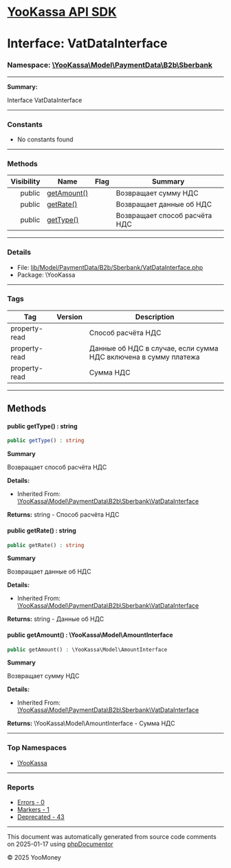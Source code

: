 # [YooKassa API SDK](../home.md)

# Interface: VatDataInterface
### Namespace: [\YooKassa\Model\PaymentData\B2b\Sberbank](../namespaces/yookassa-model-paymentdata-b2b-sberbank.md)
---
**Summary:**

Interface VatDataInterface

---
### Constants
* No constants found

---
### Methods
| Visibility | Name | Flag | Summary |
| ----------:| ---- | ---- | ------- |
| public | [getAmount()](../classes/YooKassa-Model-PaymentData-B2b-Sberbank-VatDataInterface.md#method_getAmount) |  | Возвращает сумму НДС |
| public | [getRate()](../classes/YooKassa-Model-PaymentData-B2b-Sberbank-VatDataInterface.md#method_getRate) |  | Возвращает данные об НДС |
| public | [getType()](../classes/YooKassa-Model-PaymentData-B2b-Sberbank-VatDataInterface.md#method_getType) |  | Возвращает способ расчёта НДС |

---
### Details
* File: [lib/Model/PaymentData/B2b/Sberbank/VatDataInterface.php](../../lib/Model/PaymentData/B2b/Sberbank/VatDataInterface.php)
* Package: \YooKassa

---
### Tags
| Tag | Version | Description |
| --- | ------- | ----------- |
| property-read |  | Способ расчёта НДС |
| property-read |  | Данные об НДС в случае, если сумма НДС включена в сумму платежа |
| property-read |  | Сумма НДС |

---
## Methods
<a name="method_getType" class="anchor"></a>
#### public getType() : string

```php
public getType() : string
```

**Summary**

Возвращает способ расчёта НДС

**Details:**
* Inherited From: [\YooKassa\Model\PaymentData\B2b\Sberbank\VatDataInterface](../classes/YooKassa-Model-PaymentData-B2b-Sberbank-VatDataInterface.md)

**Returns:** string - Способ расчёта НДС


<a name="method_getRate" class="anchor"></a>
#### public getRate() : string

```php
public getRate() : string
```

**Summary**

Возвращает данные об НДС

**Details:**
* Inherited From: [\YooKassa\Model\PaymentData\B2b\Sberbank\VatDataInterface](../classes/YooKassa-Model-PaymentData-B2b-Sberbank-VatDataInterface.md)

**Returns:** string - Данные об НДС


<a name="method_getAmount" class="anchor"></a>
#### public getAmount() : \YooKassa\Model\AmountInterface

```php
public getAmount() : \YooKassa\Model\AmountInterface
```

**Summary**

Возвращает сумму НДС

**Details:**
* Inherited From: [\YooKassa\Model\PaymentData\B2b\Sberbank\VatDataInterface](../classes/YooKassa-Model-PaymentData-B2b-Sberbank-VatDataInterface.md)

**Returns:** \YooKassa\Model\AmountInterface - Сумма НДС




---

### Top Namespaces

* [\YooKassa](../namespaces/yookassa.md)

---

### Reports
* [Errors - 0](../reports/errors.md)
* [Markers - 1](../reports/markers.md)
* [Deprecated - 43](../reports/deprecated.md)

---

This document was automatically generated from source code comments on 2025-01-17 using [phpDocumentor](http://www.phpdoc.org/)

&copy; 2025 YooMoney